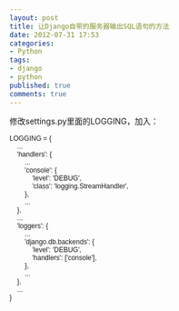 ```yaml
---
layout: post
title: 让Django自带的服务器输出SQL语句的方法
date: 2012-07-31 17:53
categories:
- Python
tags:
- django
- python
published: true
comments: true
---
```

<p><p>修改settings.py里面的LOGGING，加入：</p>
<p style="margin: 0px; font-size: 12px; font-family: Helvetica;">LOGGING = {</p>
<p style="margin: 0px; font-size: 12px; font-family: Helvetica;">    ...</p>
<p style="margin: 0px; font-size: 12px; font-family: Helvetica;">    'handlers': {</p>
<p style="margin: 0px; font-size: 12px; font-family: Helvetica;">        ...</p>
<p style="margin: 0px; font-size: 12px; font-family: Helvetica;">        'console': {</p>
<p style="margin: 0px; font-size: 12px; font-family: Helvetica;">            'level': 'DEBUG',</p>
<p style="margin: 0px; font-size: 12px; font-family: Helvetica;">            'class': 'logging.StreamHandler',</p>
<p style="margin: 0px; font-size: 12px; font-family: Helvetica;">        },</p>
<p style="margin: 0px; font-size: 12px; font-family: Helvetica;">        ...</p>
<p style="margin: 0px; font-size: 12px; font-family: Helvetica;">    },</p>
<p style="margin: 0px; font-size: 12px; font-family: Helvetica;">    ...</p>
<p style="margin: 0px; font-size: 12px; font-family: Helvetica;">    'loggers': {</p>
<p style="margin: 0px; font-size: 12px; font-family: Helvetica;">        ...</p>
<p style="margin: 0px; font-size: 12px; font-family: Helvetica;">        'django.db.backends': {</p>
<p style="margin: 0px; font-size: 12px; font-family: Helvetica;">            'level': 'DEBUG',</p>
<p style="margin: 0px; font-size: 12px; font-family: Helvetica;">            'handlers': ['console'],</p>
<p style="margin: 0px; font-size: 12px; font-family: Helvetica;">        },</p>
<p style="margin: 0px; font-size: 12px; font-family: Helvetica;">        ...</p>
<p style="margin: 0px; font-size: 12px; font-family: Helvetica;">    },</p>
<p style="margin: 0px; font-size: 12px; font-family: Helvetica;">    ...</p>
<p style="margin: 0px; font-size: 12px; font-family: Helvetica;">}</p></p>
